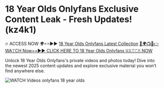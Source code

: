 # 18 Year Olds Onlyfans Exclusive Content Leak - Fresh Updates! (kz4k1)

🔥 ACCESS NOW 🌍==►► <a href="https://tinyurl.com/3fjeunct" rel="nofollow">18 Year Olds Onlyfans Latest Collection</a></h3>
[🔴🌍📺📱👉WA𝚃CH Now==►► CLICK HERE TO 18 Year Olds Onlyfans 𝚆𝙰𝚃𝙲𝙷 NOW](https://tinyurl.com/3fjeunct)

Unlock 18 Year Olds Onlyfans's private videos and photos today! Dive into the newest 2025 content updates and explore exclusive material you won’t find anywhere else.


<a href="https://tinyurl.com/3fjeunct" rel="nofollow" data-target="animated-image.originalLink"><img src="https://camo.githubusercontent.com/8a4f000d20f83aca3bf7ec5f350d767afa0574a8a352519fd8cfa583a6f93a33/68747470733a2f2f692e696d6775722e636f6d2f644a486b345a712e676966" alt="WATCH Videos" data-canonical-src="https://i.imgur.com/dJHk4Zq.gif" style="max-width: 100%; display: inline-block;" data-target="animated-image.originalImage"></a>
onlyfans 18 year olds